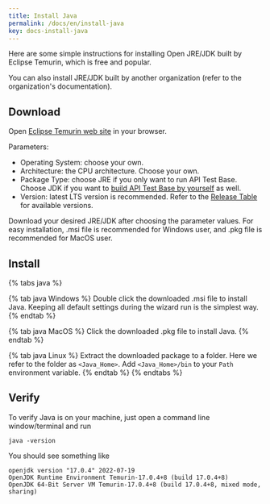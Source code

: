 ```yaml
---
title: Install Java
permalink: /docs/en/install-java
key: docs-install-java
---
```

Here are some simple instructions for installing Open JRE/JDK built by Eclipse Temurin, which is free and popular.

You can also install JRE/JDK built by another organization (refer to the organization's documentation).

## Download
Open [Eclipse Temurin web site](https://adoptium.net/temurin/releases) in your browser.

Parameters:
* Operating System: choose your own.
* Architecture: the CPU architecture. Choose your own.
* Package Type: choose JRE if you only want to run API Test Base. Choose JDK if you want to [build API Test Base by yourself](/docs/en/build-api-test-base-by-yourself) as well.
* Version: latest LTS version is recommended. Refer to the [Release Table](https://en.wikipedia.org/wiki/Java_version_history#Release_table) for available versions.

Download your desired JRE/JDK after choosing the parameter values. For easy installation, .msi file is recommended for Windows user, and .pkg file is recommended for MacOS user.

## Install
{% tabs java %}

{% tab java Windows %}
Double click the downloaded .msi file to install Java. Keeping all default settings during the wizard run is the simplest way.
{% endtab %}

{% tab java MacOS %}
Click the downloaded .pkg file to install Java.
{% endtab %}

{% tab java Linux %}
Extract the downloaded package to a folder. Here we refer to the folder as `<Java_Home>`. Add `<Java_Home>/bin` to your `Path` environment variable. 
{% endtab %}
{% endtabs %}

## Verify
To verify Java is on your machine, just open a command line window/terminal and run

```
java -version
```

You should see something like

```
openjdk version "17.0.4" 2022-07-19
OpenJDK Runtime Environment Temurin-17.0.4+8 (build 17.0.4+8)
OpenJDK 64-Bit Server VM Temurin-17.0.4+8 (build 17.0.4+8, mixed mode, sharing)
```